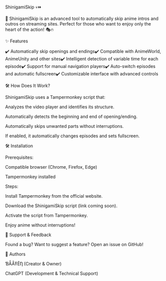 ShinigamiSkip 💀⏩

🚀 ShinigamiSkip is an advanced tool to automatically skip anime intros and outros on streaming sites. Perfect for those who want to enjoy only the heart of the action! 🎭🔥

✨ Features

✔️ Automatically skip openings and endings✔️ Compatible with AnimeWorld, AnimeUnity and other sites✔️ Intelligent detection of variable time for each episode✔️ Support for manual navigation players✔️ Auto-switch episodes and automatic fullscreen✔️ Customizable interface with advanced controls

🛠️ How Does It Work?

ShinigamiSkip uses a Tampermonkey script that:

Analyzes the video player and identifies its structure.

Automatically detects the beginning and end of opening/ending.

Automatically skips unwanted parts without interruptions.

If enabled, it automatically changes episodes and sets fullscreen.

🛠️ Installation

Prerequisites:

Compatible browser (Chrome, Firefox, Edge)

Tampermonkey installed

Steps:

Install Tampermonkey from the official website.

Download the ShinigamiSkip script (link coming soon).

Activate the script from Tampermonkey.

Enjoy anime without interruptions!

📢 Support & Feedback

Found a bug? Want to suggest a feature? Open an issue on GitHub!

👑 Authors

ƁẴÅŦĔȠ (Creator & Owner)

ChatGPT (Development & Technical Support)